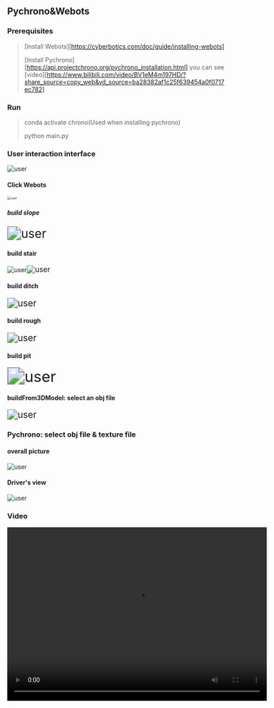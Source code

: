 ## Pychrono&Webots

### Prerequisites

> [Install Webots][https://cyberbotics.com/doc/guide/installing-webots]
>
> [Install Pychrono][https://api.projectchrono.org/pychrono_installation.html] you can see [video][https://www.bilibili.com/video/BV1eM4m197HD/?share_source=copy_web&vd_source=ba28382af1c25f639454a0f0717ec782]




### Run

> conda activate chrono(Used when installing pychrono)
>
> python main.py

### User interaction interface

![user](./source/user.gif)
#### Click Webots
<img src="./source/webots.jpg" alt="user" style="zoom:50%;" />

##### build slope
<img src="./source/slope.png" alt="user" style="zoom:200%;" />

#### build stair
<img src="./source/stairs.jpg" alt="user" style="zoom:100%;" /><img src="./source/stairs2.jpg" alt="user" style="zoom:120%;" />


#### build ditch
<img src="./source/ditch.jpg" alt="user" style="zoom:150%;" />

#### build rough
<img src="./source/rough.jpg" alt="user" style="zoom:150%;" />

#### build pit
<img src="./source/pit.png" alt="user" style="zoom:250%;" />

#### buildFrom3DModel: select an obj file
<img src="./source/3d.jpg" alt="user" style="zoom:150%;" />

### Pychrono: select obj file & texture file
#### overall picture
<img src="./source/chrono1.jpg" alt="user" style="zoom:100%;" />

#### Driver's view
<img src="./source/chrono2.jpg" alt="user" style="zoom:100%;" />

### Video
<video
src="./source/terrainVideo.m4v" controls=""
height=400 
width=600> 
</video>


